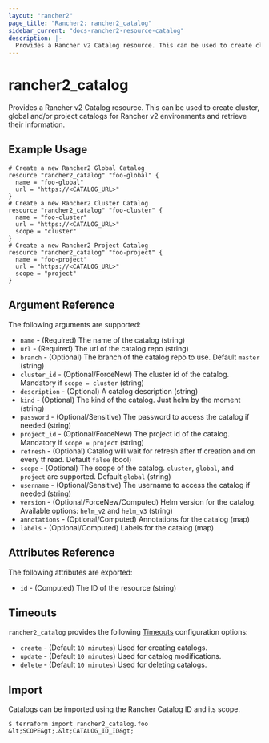 ```yaml
---
layout: "rancher2"
page_title: "Rancher2: rancher2_catalog"
sidebar_current: "docs-rancher2-resource-catalog"
description: |-
  Provides a Rancher v2 Catalog resource. This can be used to create cluster, global and/or project catalogs for Rancher v2 environments and retrieve their information.
---
```


# rancher2\_catalog

Provides a Rancher v2 Catalog resource. This can be used to create cluster, global and/or project catalogs for Rancher v2 environments and retrieve their information.

## Example Usage

```hcl
# Create a new Rancher2 Global Catalog
resource "rancher2_catalog" "foo-global" {
  name = "foo-global"
  url = "https://<CATALOG_URL>"
}
# Create a new Rancher2 Cluster Catalog
resource "rancher2_catalog" "foo-cluster" {
  name = "foo-cluster"
  url = "https://<CATALOG_URL>"
  scope = "cluster"
}
# Create a new Rancher2 Project Catalog
resource "rancher2_catalog" "foo-project" {
  name = "foo-project"
  url = "https://<CATALOG_URL>"
  scope = "project"
}
```

## Argument Reference

The following arguments are supported:

* `name` - (Required) The name of the catalog (string)
* `url` - (Required) The url of the catalog repo (string)
* `branch` - (Optional) The branch of the catalog repo to use. Default `master` (string)
* `cluster_id` - (Optional/ForceNew) The cluster id of the catalog. Mandatory if `scope = cluster` (string)
* `description` - (Optional) A catalog description (string)
* `kind` - (Optional) The kind of the catalog. Just helm by the moment (string)
* `password` - (Optional/Sensitive) The password to access the catalog if needed (string)
* `project_id` - (Optional/ForceNew) The project id of the catalog. Mandatory if `scope = project` (string)
* `refresh` - (Optional) Catalog will wait for refresh after tf creation and on every tf read. Default `false` (bool)
* `scope` - (Optional) The scope of the catalog. `cluster`, `global`, and `project` are supported. Default `global` (string)
* `username` - (Optional/Sensitive) The username to access the catalog if needed (string)
* `version` - (Optional/ForceNew/Computed) Helm version for the catalog. Available options: `helm_v2` and `helm_v3` (string)
* `annotations` - (Optional/Computed) Annotations for the catalog (map)
* `labels` - (Optional/Computed) Labels for the catalog (map)

## Attributes Reference

The following attributes are exported:

* `id` - (Computed) The ID of the resource (string)

## Timeouts

`rancher2_catalog` provides the following
[Timeouts](https://www.terraform.io/docs/configuration/resources.html#operation-timeouts) configuration options:

- `create` - (Default `10 minutes`) Used for creating catalogs.
- `update` - (Default `10 minutes`) Used for catalog modifications.
- `delete` - (Default `10 minutes`) Used for deleting catalogs.

## Import

Catalogs can be imported using the Rancher Catalog ID and its scope.

```
$ terraform import rancher2_catalog.foo &lt;SCOPE&gt;.&lt;CATALOG_ID_ID&gt;
```
